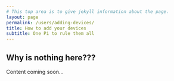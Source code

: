 ```yaml
---
# This top area is to give jekyll information about the page.
layout: page
permalink: /users/adding-devices/
title: How to add your devices
subtitle: One Pi to rule them all
---
```


## Why is nothing here???

Content coming soon...